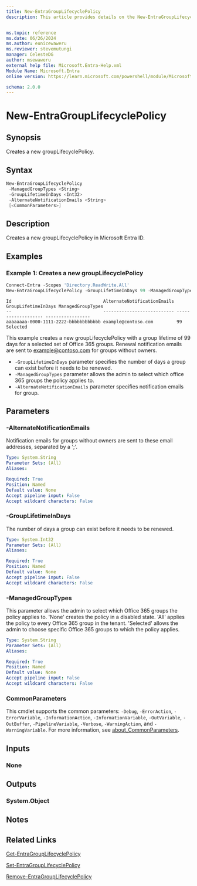 ```yaml
---
title: New-EntraGroupLifecyclePolicy
description: This article provides details on the New-EntraGroupLifecyclePolicy command.


ms.topic: reference
ms.date: 06/26/2024
ms.author: eunicewaweru
ms.reviewer: stevemutungi
manager: CelesteDG
author: msewaweru
external help file: Microsoft.Entra-Help.xml
Module Name: Microsoft.Entra
online version: https://learn.microsoft.com/powershell/module/Microsoft.Entra/New-EntraGroupLifecyclePolicy

schema: 2.0.0
---
```


# New-EntraGroupLifecyclePolicy

## Synopsis

Creates a new groupLifecyclePolicy.

## Syntax

```powershell
New-EntraGroupLifecyclePolicy
 -ManagedGroupTypes <String>
 -GroupLifetimeInDays <Int32>
 -AlternateNotificationEmails <String>
 [<CommonParameters>]
```

## Description

Creates a new groupLifecyclePolicy in Microsoft Entra ID.

## Examples

### Example 1: Creates a new groupLifecyclePolicy

```powershell
Connect-Entra -Scopes 'Directory.ReadWrite.All'
New-EntraGroupLifecyclePolicy -GroupLifetimeInDays 99 -ManagedGroupTypes 'Selected' -AlternateNotificationEmails 'example@contoso.com'
```

```Output
Id                                   AlternateNotificationEmails GroupLifetimeInDays ManagedGroupTypes
--                                   --------------------------- ------------------- -----------------
aaaaaaaa-0000-1111-2222-bbbbbbbbbbbb example@contoso.com         99                  Selected
```

This example creates a new groupLifecyclePolicy with a group lifetime of 99 days for a selected set of Office 365 groups. Renewal notification emails are sent to <example@contoso.com> for groups without owners.

- `-GroupLifetimeInDays` parameter specifies the number of days a group can exist before it needs to be renewed.
- `-ManagedGroupTypes` parameter allows the admin to select which office 365 groups the policy applies to.
- `-AlternateNotificationEmails` parameter specifies notification emails for group.

## Parameters

### -AlternateNotificationEmails

Notification emails for groups without owners are sent to these email addresses, separated by a ';'.

```yaml
Type: System.String
Parameter Sets: (All)
Aliases:

Required: True
Position: Named
Default value: None
Accept pipeline input: False
Accept wildcard characters: False
```

### -GroupLifetimeInDays

The number of days a group can exist before it needs to be renewed.

```yaml
Type: System.Int32
Parameter Sets: (All)
Aliases:

Required: True
Position: Named
Default value: None
Accept pipeline input: False
Accept wildcard characters: False
```

### -ManagedGroupTypes

This parameter allows the admin to select which Office 365 groups the policy applies to.
'None' creates the policy in a disabled state.
'All' applies the policy to every Office 365 group in the tenant.
'Selected' allows the admin to choose specific Office 365 groups to which the policy applies.

```yaml
Type: System.String
Parameter Sets: (All)
Aliases:

Required: True
Position: Named
Default value: None
Accept pipeline input: False
Accept wildcard characters: False
```

### CommonParameters

This cmdlet supports the common parameters: `-Debug`, `-ErrorAction`, `-ErrorVariable`, `-InformationAction`, `-InformationVariable`, `-OutVariable`, `-OutBuffer`, `-PipelineVariable`, `-Verbose`, `-WarningAction`, and `-WarningVariable`. For more information, see [about_CommonParameters](https://go.microsoft.com/fwlink/?LinkID=113216).

## Inputs

### None

## Outputs

### System.Object

## Notes

## Related Links

[Get-EntraGroupLifecyclePolicy](Get-EntraGroupLifecyclePolicy.md)

[Set-EntraGroupLifecyclePolicy](Set-EntraGroupLifecyclePolicy.md)

[Remove-EntraGroupLifecyclePolicy](Remove-EntraGroupLifecyclePolicy.md)
